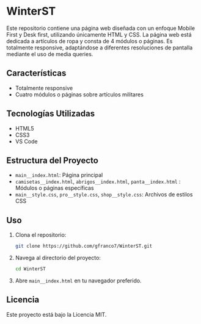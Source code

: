 # WinterST


Este repositorio contiene una página web diseñada con un enfoque Mobile First y Desk first, utilizando únicamente HTML y CSS. La página web está dedicada a artículos de ropa y consta de 4 módulos o páginas. Es totalmente responsive, adaptándose a diferentes resoluciones de pantalla mediante el uso de media queries.


## Características

- Totalmente responsive
- Cuatro módulos o páginas sobre artículos militares

## Tecnologías Utilizadas

- HTML5
- CSS3
- VS Code


## Estructura del Proyecto

- `main__index.html`: Página principal
- `camisetas__index.html`, `abrigos__index.html`, `panta__index.html` : Módulos o páginas específicas
- `main__style.css`, `pro__style.css`, `shop__style.css`: Archivos de estilos CSS

## Uso

1. Clona el repositorio:
    ```bash
    git clone https://github.com/gfranco7/WinterST.git
    ```
2. Navega al directorio del proyecto:
    ```bash
    cd WinterST
    ```
3. Abre `main__index.html` en tu navegador preferido.

## Licencia

Este proyecto está bajo la Licencia MIT.
